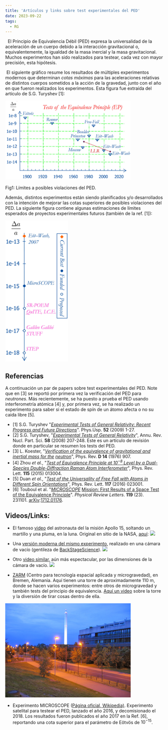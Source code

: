 ```yaml
---
title: 'Artículos y links sobre test experimentales del PED'
date: 2023-09-22
tags:
  - RG
---
```


  El Principio de Equivalencia Débil (PED) expresa la universalidad de la aceleración de un cuerpo debido a la interacción gravitacional o, equivalentemente, la igualdad de la masa inercial y la masa gravitacional. Muchos experimentos han sido realizados para testear, cada vez con mayor precisión, esta hipótesis.

 El siguiente gráfico resume los resultados de múltiples experimentos modernos que determinan _cotas máximas_ para las aceleraciones relativas de distintos cuerpos sometidos a la acción de la gravedad, junto con el año en que fueron realizados los experimentos. Esta figura fue extraída del artículo de S.G. Turyshev \[1\]:

<img src="https://raw.githubusercontent.com/gfrubi/gfrubi.github.io/master/images/EP-tests.png" width="400">


Fig1: Límites a posibles violaciones del PED.

Además, distintos experimentos están siendo planificados y/o desarrollados con la intención de mejorar las cotas superiores de posibles violaciones del PED. La siguiente figura contiene algunas estimaciones de límites esperados de proyectos experimentales futuros (también de la ref. \[1\]):

<img src="https://raw.githubusercontent.com/gfrubi/gfrubi.github.io/master/images/future-WEP-tests.png" width="200">


## **Referencias**

A continuación un par de papers sobre test experimentales del PED. Note que en \[3\] se reportó por primera vez la verificación del PED para _neutrones_. Más recientemente, se ha puesto a prueba el PED usando interferometría atómica \[4\] y, por primera vez, se ha realizado un experimento para saber si el estado de spín de un átomo afecta o no su caida libre \[5\].

*   \[1\] S.G. Turyshev "_[Experimental Tests of General Relativity: Recent Progress and Future Directions](http://arxiv.org/abs/0809.3730)_". Phys.Usp. **52** (2009) 1-27.
*   \[2\] S.G. Turyshev, "_[Experimental Tests of General Relativity](http://www.annualreviews.org/doi/abs/10.1146/annurev.nucl.58.020807.111839)_", Annu. Rev. Nucl. Part. Sci. **58** (2008) 207-248. Este es un artículo de revisión donde en particular se resumen los tests del PED.
*   \[3\] L. Koester, "_[Verification of the equivalence of gravitational and inertial mass for the](http://prd.aps.org/abstract/PRD/v14/i4/p907_1)_ _[neutron](http://prd.aps.org/abstract/PRD/v14/i4/p907_1)_", Phys. Rev. **D 14** (1976) 907.
*   \[4\] Zhou _et al._, "_[Test of Equivalence Principle at $10^{-8}$ Level by a Dual-Species Double-Diffraction Raman Atom Interferometer](http://dx.doi.org/10.1103/PhysRevLett.115.013004)_", Phys. Rev. Lett. **115** (2015) 013004.
*   \[5\] Duan _et al._, "_[Test of the Universality of Free Fall with Atoms in Different Spin Orientations](http://dx.doi.org/10.1103/PhysRevLett.117.023001)_", Phys. Rev. Lett. **117** (2016) 023001.
*   \[6\] Touboul et al. "[_MICROSCOPE_](https://doi.org/10.1103/PhysRevLett.119.231101) [Mission: First Results of a Space Test of the Equivalence Principle](https://doi.org/10.1103/PhysRevLett.119.231101)". _Physical Review Letters_. **119** (23). 231101. [arXiv](https://en.wikipedia.org/wiki/ArXiv_(identifier) "ArXiv (identifier)"):[1712.01176](https://arxiv.org/abs/1712.01176).

## **Videos/Links**:

*   El famoso [video](https://youtu.be/5C5_dOEyAfk) del astronauta del la misión Apollo 15, soltando un martillo y una pluma, en la luna. Original en sitio de la NASA, [aquí](http://nssdc.gsfc.nasa.gov/planetary/lunar/apollo_15_feather_drop.html):
  ![](https://youtu.be/5C5_dOEyAfk)

*   Una [versión moderna del mismo experimento](https://youtu.be/cjSvxWpbP_o), realizado en una cámara de vacío (gentileza de [BackStageScience](https://www.youtube.com/channel/UCP16wb-IThCVvM8D-Xx8HXA)). 
![](https://youtu.be/cjSvxWpbP_o)

*   Otro [video similar](https://youtu.be/E43-CfukEgs), aún más espectacular, por las dimensiones de la cámara de vacío. 
  ![](https://youtu.be/E43-CfukEgs)

*   [ZARM](http://www.zarm.uni-bremen.de/) (Centro para tecnología espacial aplicada y microgravedad), en Bremen, Alemania. Aquí tienen una torre de aproximadamente 110 m, donde se hacen varios experimentos: entre otros de microgravedad y también tests del principio de equivalencia. [Aquí un video](http://www.zarm.uni-bremen.de/drop-tower.html) sobre la torre y la diversión de tirar cosas dentro de ella.

<img src="https://raw.githubusercontent.com/gfrubi/gfrubi.github.io/master/images/5935639.jpg" width="400">

*   Experimento MICROSCOPE ([Página oficial, Wikipedia)](https://en.wikipedia.org/wiki/MICROSCOPE). Experimento satelital para testear el PED, lanzado el año 2016, y decomisionado el 2018. Los resultados fueron publicados el año 2017 en la Ref. \[6\], reportando una cota superior para el parámetro de Eötvös de $10^{-15}$.
